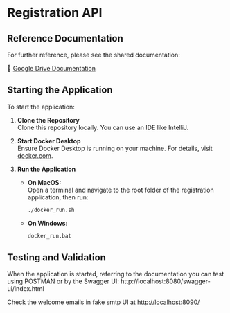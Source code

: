 # Registration API

## Reference Documentation
For further reference, please see the shared documentation:

🔗 [Google Drive Documentation](https://docs.google.com/document/d/1dNHAZaJOHZ02p2WRI67ORJg2nmLMd2g-tIHKhMxHHAs)

## Starting the Application

To start the application:

1. **Clone the Repository**  
   Clone this repository locally. You can use an IDE like IntelliJ.

2. **Start Docker Desktop**  
   Ensure Docker Desktop is running on your machine. For details, visit [docker.com](https://www.docker.com).

3. **Run the Application**  
   - **On MacOS:**  
     Open a terminal and navigate to the root folder of the registration application, then run:
     ```sh
     ./docker_run.sh
     ```
   - **On Windows:**  
     ```sh
     docker_run.bat
     ```

## Testing and Validation

When the application is started, referring to the documentation you can test using POSTMAN or by the Swagger UI: 
http://localhost:8080/swagger-ui/index.html

Check the welcome emails in fake smtp UI at [http://localhost:8090/](http://localhost:8090/)
